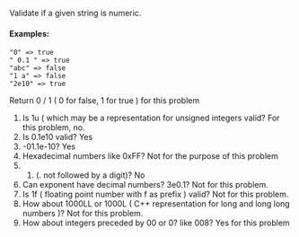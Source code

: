 
Validate if a given string is numeric.

#### Examples:
```
"0" => true
" 0.1 " => true
"abc" => false
"1 a" => false
"2e10" => true
```
Return 0 / 1 ( 0 for false, 1 for true ) for this problem


1. Is 1u ( which may be a representation for unsigned integers valid?
For this problem, no.
2. Is 0.1e10 valid?
Yes
3. -01.1e-10?
Yes
4. Hexadecimal numbers like 0xFF?
Not for the purpose of this problem
4. 1. (. not followed by a digit)?
No
5. Can exponent have decimal numbers? 3e0.1?
Not for this problem.
6. Is 1f ( floating point number with f as prefix ) valid?
Not for this problem.
7. How about 1000LL or 1000L ( C++ representation for long and long long numbers )?
Not for this problem.
8. How about integers preceded by 00 or 0? like 008?
Yes for this problem